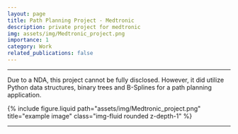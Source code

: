 ```yaml
---
layout: page
title: Path Planning Project - Medtronic
description: private project for medtronic
img: assets/img/Medtronic_project.png
importance: 1
category: Work
related_publications: false
---
```


---
Due to a NDA, this project cannot be fully disclosed. However, it did utilize Python data structures, binary trees and B-Splines for a path planning application.

<div class="row justify-content-sm-center">
  <div class="col-sm-8 mt-3 mt-md-0">
    {% include figure.liquid path="assets/img/Medtronic_project.png" title="example image" class="img-fluid rounded z-depth-1" %}
  </div>
</div>

---


